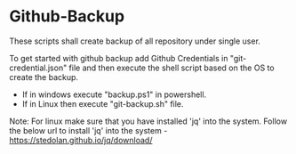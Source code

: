 # Github-Backup

These scripts shall create backup of all repository under single user. 


To get started with github backup add Github Credentials in "git-credential.json" file and then execute the shell script based on the OS to create the backup. 

* If in windows execute "backup.ps1" in powershell.
* If in Linux then execute "git-backup.sh" file.

Note: For linux make sure that you have installed 'jq' into the system. Follow the below url to install 'jq' into the system - 
https://stedolan.github.io/jq/download/